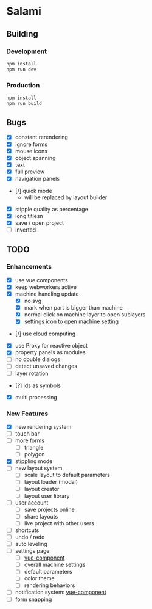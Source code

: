 # Salami

## Building

### Development

```bash
npm install
npm run dev
```

### Production

```bash
npm install
npm run build
```

## Bugs

- [x] constant rerendering
- [x] ignore forms
- [x] mouse icons
- [x] object spanning
- [x] text
- [x] full preview
- [x] navigation panels
- [/] quick mode
  - will be replaced by layout builder
- [x] stipple quality as percentage
- [x] long titlesn
- [x] save / open project
- [ ] inverted

## TODO

### Enhancements

- [x] use vue components
- [x] keep webworkers active
- [x] machine handling update
  - [x] no svg
  - [x] mark when part is bigger than machine
  - [x] normal click on machine layer to open sublayers
  - [x] settings icon to open machine setting
- [/] use cloud computing
- [x] use Proxy for reactive object
- [x] property panels as modules
- [ ] no double dialogs
- [ ] detect unsaved changes
- [ ] layer rotation
- [?] ids as symbols
- [x] multi processing

### New Features

- [x] new rendering system
- [ ] touch bar
- [ ] more forms
  - [ ] triangle
  - [ ] polygon
- [x] stippling mode
- [ ] new layout system
  - [ ] scale layout to default parameters
  - [ ] layout loader (modal)
  - [ ] layout creator
  - [ ] layout user library
- [ ] user account
  - [ ] save projects online
  - [ ] share layouts
  - [ ] live project with other users
- [ ] shortcuts
- [ ] undo / redo
- [ ] auto leveling
- [ ] settings page
  - [ ] [vue-component](https://github.com/euvl/vue-js-modal)
  - [ ] overall machine settings
  - [ ] default parameters
  - [ ] color theme
  - [ ] rendering behaviors
- [ ] notification system: [vue-component](https://github.com/euvl/vue-notification)
- [ ] form snapping
